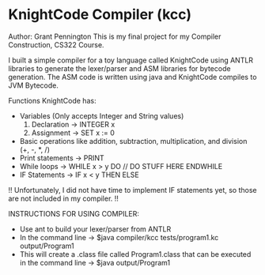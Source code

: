 # KnightCode Compiler (kcc)
Author: Grant Pennington
This is my final project for my Compiler Construction, CS322 Course.

I built a simple compiler for a toy language called KnightCode 
using ANTLR libraries to generate the lexer/parser and ASM libraries for bytecode generation.
The ASM code is written using java and KnightCode compiles to JVM Bytecode.

Functions KnightCode has:
- Variables (Only accepts Integer and String values)
  1. Declaration -> INTEGER x
  2. Assignment -> SET x := 0
 - Basic operations like addition, subtraction, multiplication, and division (+, -, *, /)
 - Print statements -> PRINT
 - While loops -> WHILE x > y DO
                      // DO STUFF HERE
                  ENDWHILE
- IF Statements -> IF x < y THEN ELSE 

!! Unfortunately, I did not have time to implement IF statements yet, so those are not included in my compiler. !!

INSTRUCTIONS FOR USING COMPILER:
- Use ant to build your lexer/parser from ANTLR
- In the command line -> $java compiler/kcc tests/program1.kc output/Program1
- This will create a .class file called Program1.class that can be executed in the command line 
-> $java output/Program1
